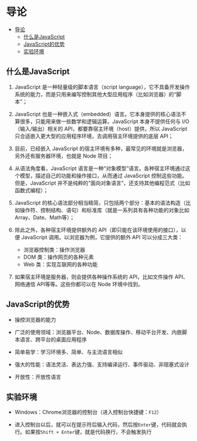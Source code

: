 # 导论

<!-- TOC -->

- [导论](#导论)
    - [什么是JavaScript](#什么是javascript)
    - [JavaScript的优势](#javascript的优势)
    - [实验环境](#实验环境)

<!-- /TOC -->

## 什么是JavaScript

1. JavaScript 是一种轻量级的脚本语言（script language），它不具备开发操作系统的能力，而是只用来编写控制其他大型应用程序（比如浏览器）的“脚本”；

2. JavaScript 也是一种嵌入式（embedded）语言。它本身提供的核心语法不算很多，只能用来做一些数学和逻辑运算。JavaScript 本身不提供任何与 I/O（输入/输出）相关的 API，都要靠宿主环境（host）提供，所以 JavaScript 只合适嵌入更大型的应用程序环境，去调用宿主环境提供的底层 API；

3. 目前，已经嵌入 JavaScript 的宿主环境有多种，最常见的环境就是浏览器，另外还有服务器环境，也就是 Node 项目；

4. 从语法角度看，JavaScript 语言是一种“对象模型”语言。各种宿主环境通过这个模型，描述自己的功能和操作接口，从而通过 JavaScript 控制这些功能。但是，JavaScript 并不是纯粹的“面向对象语言”，还支持其他编程范式（比如函数式编程）；

5. JavaScript 的核心语法部分相当精简，只包括两个部分：基本的语法构造（比如操作符、控制结构、语句）和标准库（就是一系列具有各种功能的对象比如Array、Date、Math等）；

6. 除此之外，各种宿主环境提供额外的 API（即只能在该环境使用的接口），以便 JavaScript 调用。以浏览器为例，它提供的额外 API 可以分成三大类：

    - 浏览器控制类：操作浏览器
    - DOM 类：操作网页的各种元素
    - Web 类：实现互联网的各种功能

7. 如果宿主环境是服务器，则会提供各种操作系统的 API，比如文件操作 API、网络通信 API等等。这些你都可以在 Node 环境中找到。

## JavaScript的优势

- 操控浏览器的能力

- 广泛的使用领域：浏览器平台、Node、数据库操作、移动平台开发、内嵌脚本语言、跨平台的桌面应用程序

- 简单易学：学习环境多、简单、与主流语言相似

- 强大的性能：语法灵活、表达力强、支持编译运行、事件驱动、非阻塞式设计

- 开放性：开放性语言

## 实验环境

- Windows：Chrome浏览器的控制台（进入控制台快捷键：`F12`）

- 进入控制台以后，就可以在提示符后输入代码，然后按`Enter`键，代码就会执行。如果按`Shift + Enter`键，就是代码换行，不会触发执行